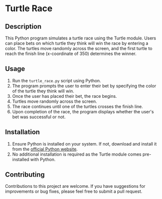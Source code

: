 # Turtle Race

## Description
This Python program simulates a turtle race using the Turtle module. Users can place bets on which turtle they think will win the race by entering a color. The turtles move randomly across the screen, and the first turtle to reach the finish line (x-coordinate of 350) determines the winner.

## Usage
1. Run the `turtle_race.py` script using Python.
2. The program prompts the user to enter their bet by specifying the color of the turtle they think will win.
3. Once the user has placed their bet, the race begins.
4. Turtles move randomly across the screen.
5. The race continues until one of the turtles crosses the finish line.
6. Upon completion of the race, the program displays whether the user's bet was successful or not.

## Installation
1. Ensure Python is installed on your system. If not, download and install it from the [official Python website](https://www.python.org/).
2. No additional installation is required as the Turtle module comes pre-installed with Python.

## Contributing
Contributions to this project are welcome. If you have suggestions for improvements or bug fixes, please feel free to submit a pull request.
